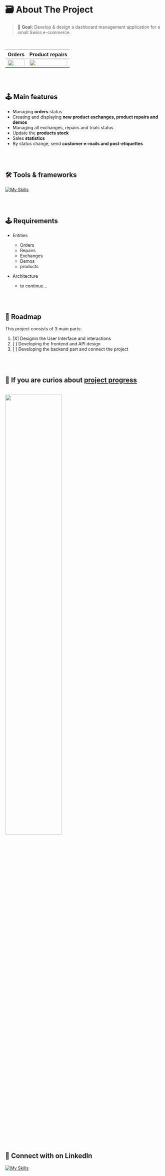 # 🗃️ About The Project

> 🎯 **Goal:** Develop & design a dashboard management application for a small Swiss e-commerce.

<br>
 
Orders                     |  Product repairs
:-------------------------:|:-------------------------:
<img src="https://github.com/meloryayala/ecommerce-admin-dashboard/assets/79602378/a1bb728f-8643-4ea0-8959-7813858dc570" width="100%"> |  <img src="https://github.com/meloryayala/ecommerce-admin-dashboard/assets/79602378/c78b3485-be65-477a-85f6-08a16d96f06e" width="100%">

<br> <br>

## 🕹️ Main features

* Managing **orders** status
* Creating and displaying **new product exchanges, product repairs and demos**
* Managing all exchanges, repairs and trials status
* Update the **products stock**
* Sales **statistics**
* By status change, send **customer e-mails and post-etiquettes**

<br> <br>

## 🛠️ Tools & frameworks

[![My Skills](https://skillicons.dev/icons?i=js,ts,react,tailwind,git,figma)](https://skillicons.dev)

<br> <br>

## 🕹️ Requirements

- Entities
    - Orders
    - Repairs
    - Exchanges
    - Demos
    - products
      
- Architecture
    - to continue...

<br> <br>


## 📅 Roadmap

This project consists of 3 main parts:

1. [X] Designin the User Interface and interactions
2. [ ] Developing the frontend and API design
3. [ ] Developing the backend part and connect the project

<br> <br>

## 👀 If you are curios about [project progress](https://github.com/users/meloryayala/projects/1/views/2)

<br>
<img src="https://github.com/meloryayala/ecommerce-admin-dashboard/assets/79602378/f072b833-baed-4ba3-a8ea-a16510a81bc6" width="60%">

<br> <br>

## 🔌 Connect with on LinkedIn

[![My Skills](https://skillicons.dev/icons?i=linkedin)](https://www.linkedin.com/in/melory-ayala/)

<br> <br>

